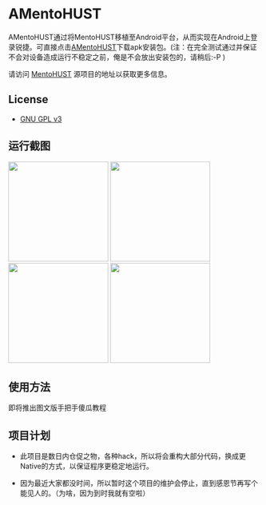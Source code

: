 # AMentoHUST

AMentoHUST通过将MentoHUST移植至Android平台，从而实现在Android上登录锐捷。可直接点击[AMentoHUST](https://github.com/scauhci/AMentoHUST)下载apk安装包。(注：在完全测试通过并保证不会对设备造成运行不稳定之前，俺是不会放出安装包的，请稍后:-P )

请访问 [MentoHUST](http://code.google.com/p/mentohust/) 源项目的地址以获取更多信息。

## License

* [GNU GPL v3](http://www.gnu.org/licenses/gpl.html)

## 运行截图

 <img src="https://raw.github.com/scauhci/AMentoHUST/master/screenshot/1.png" width="200">
 <img src="https://raw.github.com/scauhci/AMentoHUST/master/screenshot/2.png" width="200">
 <img src="https://raw.github.com/scauhci/AMentoHUST/master/screenshot/3.png" width="200">
 <img src="https://raw.github.com/scauhci/AMentoHUST/master/screenshot/4.png"  width="200">

## 使用方法

即将推出图文版手把手傻瓜教程

## 项目计划
 - 此项目是数日内仓促之物，各种hack，所以将会重构大部分代码，换成更Native的方式，以保证程序更稳定地运行。

 - 因为最近大家都没时间，所以暂时这个项目的维护会停止，直到感恩节再写个能见人的。（为啥，因为到时我就有空啦）

